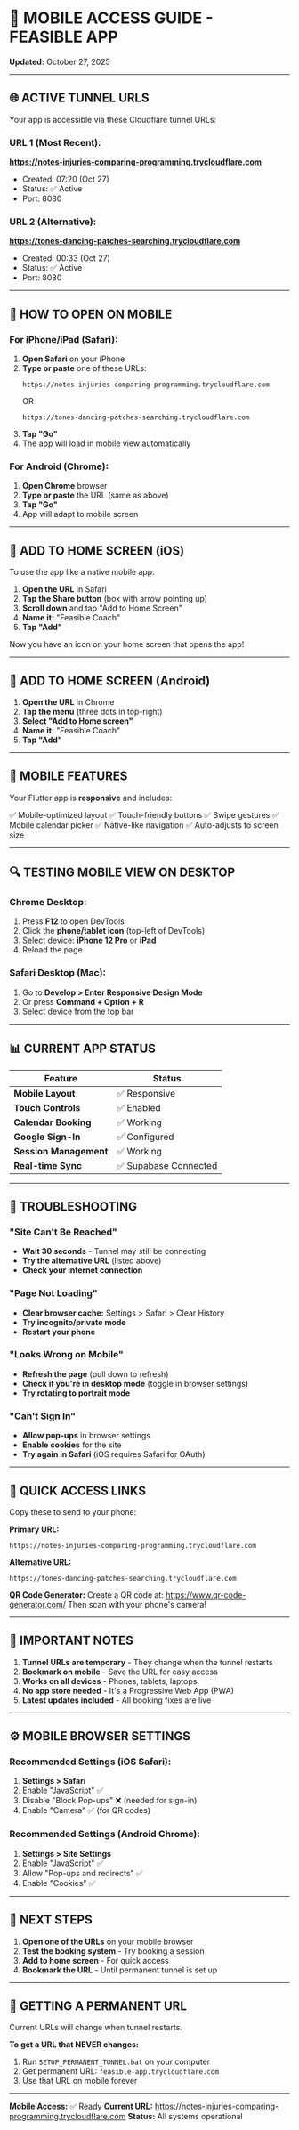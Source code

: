 # 📱 MOBILE ACCESS GUIDE - FEASIBLE APP

**Updated:** October 27, 2025

---

## 🌐 ACTIVE TUNNEL URLS

Your app is accessible via these Cloudflare tunnel URLs:

### URL 1 (Most Recent):
**https://notes-injuries-comparing-programming.trycloudflare.com**
- Created: 07:20 (Oct 27)
- Status: ✅ Active
- Port: 8080

### URL 2 (Alternative):
**https://tones-dancing-patches-searching.trycloudflare.com**
- Created: 00:33 (Oct 27)
- Status: ✅ Active
- Port: 8080

---

## 📱 HOW TO OPEN ON MOBILE

### For iPhone/iPad (Safari):

1. **Open Safari** on your iPhone
2. **Type or paste** one of these URLs:
   ```
   https://notes-injuries-comparing-programming.trycloudflare.com
   ```
   OR
   ```
   https://tones-dancing-patches-searching.trycloudflare.com
   ```
3. **Tap "Go"**
4. The app will load in mobile view automatically

### For Android (Chrome):

1. **Open Chrome** browser
2. **Type or paste** the URL (same as above)
3. **Tap "Go"**
4. App will adapt to mobile screen

---

## 📲 ADD TO HOME SCREEN (iOS)

To use the app like a native mobile app:

1. **Open the URL** in Safari
2. **Tap the Share button** (box with arrow pointing up)
3. **Scroll down** and tap "Add to Home Screen"
4. **Name it:** "Feasible Coach"
5. **Tap "Add"**

Now you have an icon on your home screen that opens the app!

---

## 📲 ADD TO HOME SCREEN (Android)

1. **Open the URL** in Chrome
2. **Tap the menu** (three dots in top-right)
3. **Select "Add to Home screen"**
4. **Name it:** "Feasible Coach"
5. **Tap "Add"**

---

## 🎨 MOBILE FEATURES

Your Flutter app is **responsive** and includes:

✅ Mobile-optimized layout
✅ Touch-friendly buttons
✅ Swipe gestures
✅ Mobile calendar picker
✅ Native-like navigation
✅ Auto-adjusts to screen size

---

## 🔍 TESTING MOBILE VIEW ON DESKTOP

### Chrome Desktop:
1. Press **F12** to open DevTools
2. Click the **phone/tablet icon** (top-left of DevTools)
3. Select device: **iPhone 12 Pro** or **iPad**
4. Reload the page

### Safari Desktop (Mac):
1. Go to **Develop > Enter Responsive Design Mode**
2. Or press **Command + Option + R**
3. Select device from the top bar

---

## 📊 CURRENT APP STATUS

| Feature | Status |
|---------|--------|
| **Mobile Layout** | ✅ Responsive |
| **Touch Controls** | ✅ Enabled |
| **Calendar Booking** | ✅ Working |
| **Google Sign-In** | ✅ Configured |
| **Session Management** | ✅ Working |
| **Real-time Sync** | ✅ Supabase Connected |

---

## 🚨 TROUBLESHOOTING

### "Site Can't Be Reached"
- **Wait 30 seconds** - Tunnel may still be connecting
- **Try the alternative URL** (listed above)
- **Check your internet connection**

### "Page Not Loading"
- **Clear browser cache:** Settings > Safari > Clear History
- **Try incognito/private mode**
- **Restart your phone**

### "Looks Wrong on Mobile"
- **Refresh the page** (pull down to refresh)
- **Check if you're in desktop mode** (toggle in browser settings)
- **Try rotating to portrait mode**

### "Can't Sign In"
- **Allow pop-ups** in browser settings
- **Enable cookies** for the site
- **Try again in Safari** (iOS requires Safari for OAuth)

---

## 🔗 QUICK ACCESS LINKS

Copy these to send to your phone:

**Primary URL:**
```
https://notes-injuries-comparing-programming.trycloudflare.com
```

**Alternative URL:**
```
https://tones-dancing-patches-searching.trycloudflare.com
```

**QR Code Generator:**
Create a QR code at: https://www.qr-code-generator.com/
Then scan with your phone's camera!

---

## 📝 IMPORTANT NOTES

1. **Tunnel URLs are temporary** - They change when the tunnel restarts
2. **Bookmark on mobile** - Save the URL for easy access
3. **Works on all devices** - Phones, tablets, laptops
4. **No app store needed** - It's a Progressive Web App (PWA)
5. **Latest updates included** - All booking fixes are live

---

## ⚙️ MOBILE BROWSER SETTINGS

### Recommended Settings (iOS Safari):

1. **Settings > Safari**
2. Enable "JavaScript" ✅
3. Disable "Block Pop-ups" ❌ (needed for sign-in)
4. Enable "Camera" ✅ (for QR codes)

### Recommended Settings (Android Chrome):

1. **Settings > Site Settings**
2. Enable "JavaScript" ✅
3. Allow "Pop-ups and redirects" ✅
4. Enable "Cookies" ✅

---

## 🎯 NEXT STEPS

1. **Open one of the URLs** on your mobile browser
2. **Test the booking system** - Try booking a session
3. **Add to home screen** - For quick access
4. **Bookmark the URL** - Until permanent tunnel is set up

---

## 🔄 GETTING A PERMANENT URL

Current URLs will change when tunnel restarts.

**To get a URL that NEVER changes:**
1. Run `SETUP_PERMANENT_TUNNEL.bat` on your computer
2. Get permanent URL: `feasible-app.trycloudflare.com`
3. Use that URL on mobile forever

---

**Mobile Access:** ✅ Ready
**Current URL:** https://notes-injuries-comparing-programming.trycloudflare.com
**Status:** All systems operational
